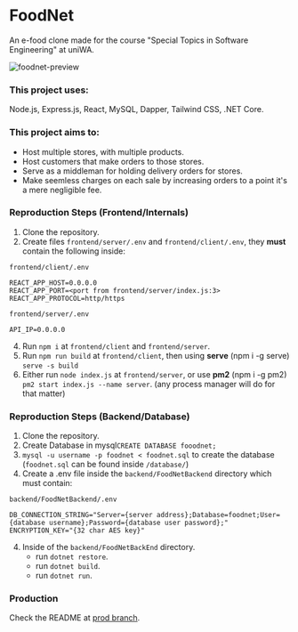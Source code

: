 # FoodNet 
An e-food clone made for the course "Special Topics in Software Engineering" at uniWA.

![foodnet-preview](https://i.imgur.com/gvo13a8.png) 

### This project uses:
Node.js, Express.js, React, MySQL, Dapper, Tailwind CSS, .NET Core. 

### This project aims to:
- Host multiple stores, with multiple products.
- Host customers that make orders to those stores.
- Serve as a middleman for holding delivery orders for stores.
- Make seemless charges on each sale by increasing orders to a point it's a mere negligible fee.

### Reproduction Steps (Frontend/Internals)
1. Clone the repository.
2. Create files `frontend/server/.env` and `frontend/client/.env`, they **must** contain the following inside:

`frontend/client/.env`
```.env
REACT_APP_HOST=0.0.0.0
REACT_APP_PORT=<port from frontend/server/index.js:3>
REACT_APP_PROTOCOL=http/https
```

`frontend/server/.env`
```.env
API_IP=0.0.0.0
```

4. Run `npm i` at `frontend/client` and `frontend/server`.
5. Run `npm run build` at `frontend/client`, then using **serve** (npm i -g serve) `serve -s build`
6. Either run `node index.js` at `frontend/server`, or use **pm2** (npm i -g pm2) `pm2 start index.js --name server`. (any process manager will do for that matter)

### Reproduction Steps (Backend/Database)
1. Clone the repository.
2. Create Database in mysql`CREATE DATABASE fooodnet;`
3. `mysql -u username -p foodnet < foodnet.sql` to create the database (`foodnet.sql` can be found inside `/database/`)
4. Create a .env file inside the `backend/FoodNetBackend` directory which must contain:

`backend/FoodNetBackend/.env`
```.env
DB_CONNECTION_STRING="Server={server address};Database=foodnet;User={database username};Password={database user password};"
ENCRYPTION_KEY="{32 char AES key}"
```

4. Inside of the `backend/FoodNetBackEnd` directory.
	- run `dotnet restore`.
	- run `dotnet build`.
	- run `dotnet run`.

### Production
Check the README at [prod branch](https://github.com/chkargakou/Foodnet/tree/prod).
